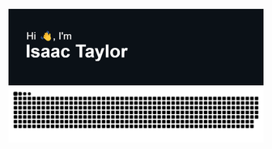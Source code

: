 [![Hi 👋, I'm Isaac](header.png)](https://isaactaylor.xyz)
![github-contributions-snake](https://raw.githubusercontent.com/isaa-ctaylor/isaa-ctaylor/github-contribution-grid-snake/github-snake-dark.svg)
